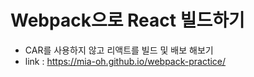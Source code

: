 # Webpack으로 React 빌드하기
- CAR를 사용하지 않고 리액트를 빌드 및 배보 해보기
- link : https://mia-oh.github.io/webpack-practice/